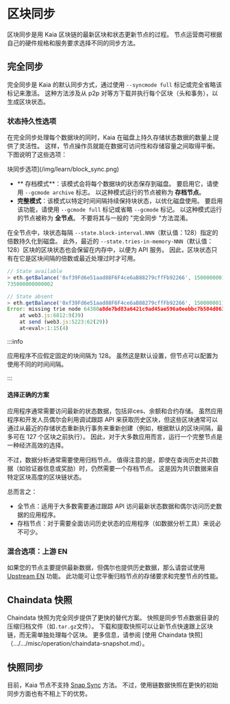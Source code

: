 # 区块同步

区块同步是用 Kaia 区块链的最新区块和状态更新节点的过程。 节点运营商可根据自己的硬件规格和服务要求选择不同的同步方法。

## 完全同步

完全同步是 Kaia 的默认同步方式，通过使用 `--syncmode full` 标记或完全省略该标记来激活。 这种方法涉及从 p2p 对等方下载并执行每个区块（头和事务），以生成区块状态。

### 状态持久性选项

在完全同步处理每个数据块的同时，Kaia 在磁盘上持久存储状态数据的数量上提供了灵活性。 这样，节点操作员就能在数据可访问性和存储容量之间取得平衡。 下图说明了这些选项：

块同步选项](/img/learn/block_sync.png)

- \*\* 存档模式\*\*：该模式会将每个数据块的状态保存到磁盘。 要启用它，请使用 `--gcmode archive` 标志。 以这种模式运行的节点被称为 **存档节点**。
- **完整模式**：该模式以特定时间间隔持续保持块状态，以优化磁盘使用。 要启用该功能，请使用 `--gcmode full` 标记或省略 `--gcmode` 标记。 以这种模式运行的节点被称为 **全节点**。 不要将其与一般的 "完全同步 "方法混淆。

在全节点中，块状态每隔 `--state.block-interval.NNN`（默认值：128）指定的倍数持久化到磁盘。 此外，最近的 `--state.tries-in-memory-NNN`（默认值：128）区块的区块状态也会保留在内存中，以便为 API 服务。 因此，区块状态只有在它是区块间隔的倍数或最近处理过时才可用。

```js
// State available
> eth.getBalance('0xf39Fd6e51aad88F6F4ce6aB88279cffFb92266', 150000000)
735000000000002

// State absent
> eth.getBalance('0xf39Fd6e51aad88F6F4ce6aB88279cffFb92266', 150000001) 735000000000002 // State absent.getBalance('0xf39Fd6e51aad88F6F4ce6aB88279cffFb92266', 150000001)
Error: missing trie node 64380a8de7bd83a6421c9ad45ae596a0eebbc7b504d061f4a57c61742eadc804 (path )
	at web3.js:6812:9(39)
	at send (web3.js:5223:62(29))
	at<eval>:1:15(4)
```

:::info

应用程序不应假定固定的块间隔为 128。 虽然这是默认设置，但节点可以配置为使用不同的时间间隔。

:::

#### 选择正确的方案

应用程序通常需要访问最新的状态数据，包括非ces、余额和合约存储。 虽然应用程序和开发人员偶尔会利用调试跟踪 API 来获取历史区块，但这些区块通常可以通过从最近的存储状态重新执行事务来重新创建（例如，根据默认的区块间隔，最多可在 127 个区块之前执行）。 因此，对于大多数应用而言，运行一个完整节点是一种经济高效的选择。

不过，数据分析通常需要使用归档节点。 值得注意的是，即使在查询历史共识数据（如验证器信息或奖励）时，仍然需要一个存档节点。 这是因为共识数据来自特定区块高度的区块链状态。

总而言之：

- 全节点：适用于大多数需要通过跟踪 API 访问最新状态数据和偶尔访问历史数据的应用程序。
- 存档节点：对于需要全面访问历史状态的应用程序（如数据分析工具）来说必不可少。

### 混合选项：上游 EN

如果您的节点主要提供最新数据，但偶尔也提供历史数据，那么请尝试使用 [Upstream EN](../../misc/operation/upstream-en.md) 功能。 此功能可让您平衡归档节点的存储要求和完整节点的性能。

## Chaindata 快照

Chaindata 快照为完全同步提供了更快的替代方案。 快照是同步节点数据目录的压缩归档文件（如`.tar.gz`文件）。 下载和提取快照可以让新节点快速跟上区块链，而无需单独处理每个区块。 更多信息，请参阅 [使用 Chaindata 快照]（.../.../misc/operation/chaindata-snapshot.md）。

## 快照同步

目前，Kaia 节点不支持 [Snap Sync](https://geth.ethereum.org/docs/fundamentals/sync-modes) 方法。 不过，使用链数据快照在更快的初始同步方面也有不相上下的优势。
